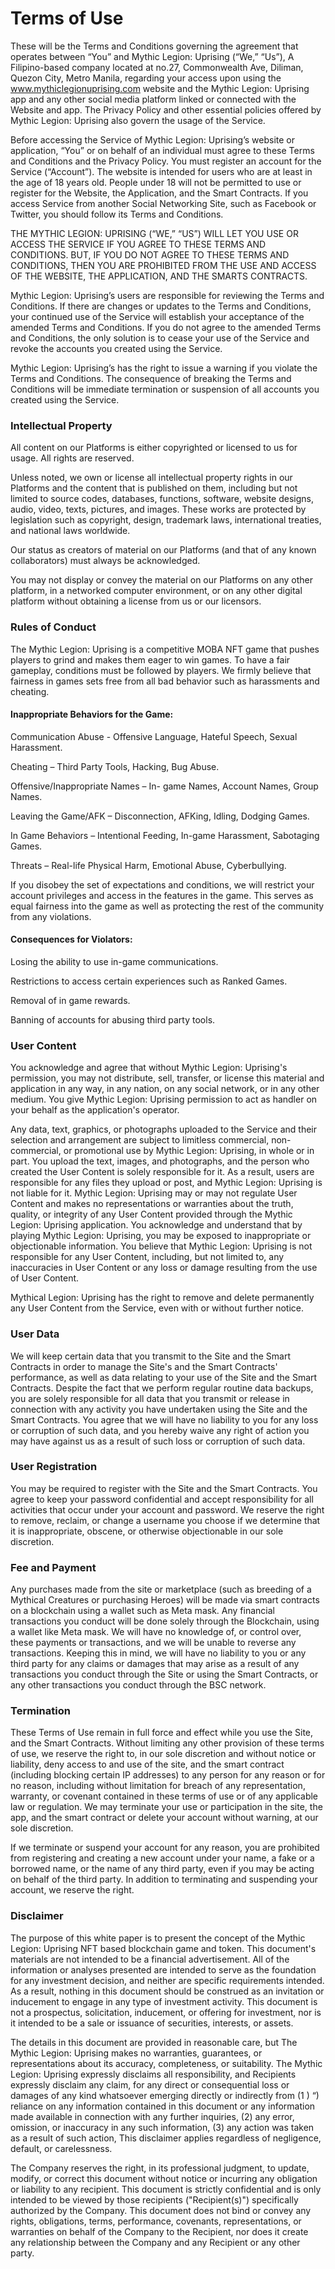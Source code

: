 # Terms of Use

These will be the Terms and Conditions governing the agreement that operates between “You” and Mythic Legion: Uprising (“We,” “Us”), A Filipino-based company located at no.27, Commonwealth Ave, Diliman, Quezon City, Metro Manila, regarding your access upon using the www.mythiclegionuprising.com website and the Mythic Legion: Uprising app and any other social media platform linked or connected with the Website and app. The Privacy Policy and other essential policies offered by Mythic Legion: Uprising also govern the usage of the Service.

Before accessing the Service of Mythic Legion: Uprising’s website or application, “You” or on behalf of an individual must agree to these Terms and Conditions and the Privacy Policy. You must register an account for the Service (“Account”). The website is intended for users who are at least in the age of 18 years old. People under 18 will not be permitted to use or register for the Website, the Application, and the Smart Contracts. If you access Service from another Social Networking Site, such as Facebook or Twitter, you should follow its Terms and Conditions.

THE MYTHIC LEGION: UPRISING (“WE,” “US”) WILL LET YOU USE OR ACCESS THE SERVICE IF YOU AGREE TO THESE TERMS AND CONDITIONS. BUT, IF YOU DO NOT AGREE TO THESE TERMS AND CONDITIONS, THEN YOU ARE PROHIBITED FROM THE USE AND ACCESS OF THE WEBSITE, THE APPLICATION, AND THE SMARTS CONTRACTS.

Mythic Legion: Uprising’s users are responsible for reviewing the Terms and Conditions. If there are changes or updates to the Terms and Conditions, your continued use of the Service will establish your acceptance of the amended Terms and Conditions. If you do not agree to the amended Terms and Conditions, the only solution is to cease your use of the Service and revoke the accounts you created using the Service.

Mythic Legion: Uprising’s has the right to issue a warning if you violate the Terms and Conditions. The consequence of breaking the Terms and Conditions will be immediate termination or suspension of all accounts you created using the Service.

### **Intellectual Property**

All content on our Platforms is either copyrighted or licensed to us for usage. All rights are reserved.&#x20;

Unless noted, we own or license all intellectual property rights in our Platforms and the content that is published on them, including but not limited to source codes, databases, functions, software, website designs, audio, video, texts, pictures, and images. These works are protected by legislation such as copyright, design, trademark laws, international treaties, and national laws worldwide.&#x20;

Our status as creators of material on our Platforms (and that of any known collaborators) must always be acknowledged.&#x20;

You may not display or convey the material on our Platforms on any other platform, in a networked computer environment, or on any other digital platform without obtaining a license from us or our licensors.

### **Rules of Conduct**

The Mythic Legion: Uprising is a competitive MOBA NFT game that pushes players to grind and makes them eager to win games. To have a fair gameplay, conditions must be followed by players. We firmly believe that fairness in games sets free from all bad behavior such as harassments and cheating.

#### **Inappropriate Behaviors for the Game:**

Communication Abuse - Offensive Language, Hateful Speech, Sexual Harassment.&#x20;

Cheating – Third Party Tools, Hacking, Bug Abuse.&#x20;

Offensive/Inappropriate Names – In- game Names, Account Names, Group Names.&#x20;

Leaving the Game/AFK – Disconnection, AFKing, Idling, Dodging Games.&#x20;

In Game Behaviors – Intentional Feeding, In-game Harassment, Sabotaging Games.&#x20;

Threats – Real-life Physical Harm, Emotional Abuse, Cyberbullying.

If you disobey the set of expectations and conditions, we will restrict your account privileges and access in the features in the game. This serves as equal fairness into the game as well as protecting the rest of the community from any violations.

#### **Consequences for Violators:**

Losing the ability to use in-game communications.&#x20;

Restrictions to access certain experiences such as Ranked Games.&#x20;

Removal of in game rewards.&#x20;

Banning of accounts for abusing third party tools.

### **User Content**

You acknowledge and agree that without Mythic Legion: Uprising's permission, you may not distribute, sell, transfer, or license this material and application in any way, in any nation, on any social network, or in any other medium. You give Mythic Legion: Uprising permission to act as handler on your behalf as the application's operator.

Any data, text, graphics, or photographs uploaded to the Service and their selection and arrangement are subject to limitless commercial, non-commercial, or promotional use by Mythic Legion: Uprising, in whole or in part. You upload the text, images, and photographs, and the person who created the User Content is solely responsible for it. As a result, users are responsible for any files they upload or post, and Mythic Legion: Uprising is not liable for it. Mythic Legion: Uprising may or may not regulate User Content and makes no representations or warranties about the truth, quality, or integrity of any User Content provided through the Mythic Legion: Uprising application. You acknowledge and understand that by playing Mythic Legion: Uprising, you may be exposed to inappropriate or objectionable information. You believe that Mythic Legion: Uprising is not responsible for any User Content, including, but not limited to, any inaccuracies in User Content or any loss or damage resulting from the use of User Content.

Mythical Legion: Uprising has the right to remove and delete permanently any User Content from the Service, even with or without further notice.

### **User Data**

We will keep certain data that you transmit to the Site and the Smart Contracts in order to manage the Site's and the Smart Contracts' performance, as well as data relating to your use of the Site and the Smart Contracts. Despite the fact that we perform regular routine data backups, you are solely responsible for all data that you transmit or release in connection with any activity you have undertaken using the Site and the Smart Contracts. You agree that we will have no liability to you for any loss or corruption of such data, and you hereby waive any right of action you may have against us as a result of such loss or corruption of such data.

### **User Registration**

You may be required to register with the Site and the Smart Contracts. You agree to keep your password confidential and accept responsibility for all activities that occur under your account and password. We reserve the right to remove, reclaim, or change a username you choose if we determine that it is inappropriate, obscene, or otherwise objectionable in our sole discretion.

### **Fee and Payment**

Any purchases made from the site or marketplace (such as breeding of a Mythical Creatures or purchasing Heroes) will be made via smart contracts on a blockchain using a wallet such as Meta mask. Any financial transactions you conduct will be done solely through the Blockchain, using a wallet like Meta mask. We will have no knowledge of, or control over, these payments or transactions, and we will be unable to reverse any transactions. Keeping this in mind, we will have no liability to you or any third party for any claims or damages that may arise as a result of any transactions you conduct through the Site or using the Smart Contracts, or any other transactions you conduct through the BSC network.

### **Termination**

These Terms of Use remain in full force and effect while you use the Site, and the Smart Contracts. Without limiting any other provision of these terms of use, we reserve the right to, in our sole discretion and without notice or liability, deny access to and use of the site, and the smart contract (including blocking certain IP addresses) to any person for any reason or for no reason, including without limitation for breach of any representation, warranty, or covenant contained in these terms of use or of any applicable law or regulation. We may terminate your use or participation in the site, the app, and the smart contract or delete your account without warning, at our sole discretion.

If we terminate or suspend your account for any reason, you are prohibited from registering and creating a new account under your name, a fake or a borrowed name, or the name of any third party, even if you may be acting on behalf of the third party. In addition to terminating and suspending your account, we reserve the right.

### **Disclaimer**

The purpose of this white paper is to present the concept of the Mythic Legion: Uprising NFT based blockchain game and token. This document's materials are not intended to be a financial advertisement. All of the information or analyses presented are intended to serve as the foundation for any investment decision, and neither are specific requirements intended. As a result, nothing in this document should be construed as an invitation or inducement to engage in any type of investment activity. This document is not a prospectus, solicitation, inducement, or offering for investment, nor is it intended to be a sale or issuance of securities, interests, or assets.

The details in this document are provided in reasonable care, but The Mythic Legion: Uprising makes no warranties, guarantees, or representations about its accuracy, completeness, or suitability. The Mythic Legion: Uprising expressly disclaims all responsibility, and Recipients expressly disclaim any claim, for any direct or consequential loss or damages of any kind whatsoever emerging directly or indirectly from (1 ) “) reliance on any information contained in this document or any information made available in connection with any further inquiries, (2) any error, omission, or inaccuracy in any such information, (3) any action was taken as a result of such action, This disclaimer applies regardless of negligence, default, or carelessness.

The Company reserves the right, in its professional judgment, to update, modify, or correct this document without notice or incurring any obligation or liability to any recipient. This document is strictly confidential and is only intended to be viewed by those recipients ("Recipient(s)") specifically authorized by the Company. This document does not bind or convey any rights, obligations, terms, performance, covenants, representations, or warranties on behalf of the Company to the Recipient, nor does it create any relationship between the Company and any Recipient or any other party.
